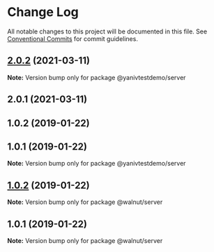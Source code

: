 # Change Log

All notable changes to this project will be documented in this file.
See [Conventional Commits](https://conventionalcommits.org) for commit guidelines.

## [2.0.2](https://github.com/YanivD/yarn-workspaces-example/compare/@yanivtestdemo/server@2.0.1...@yanivtestdemo/server@2.0.2) (2021-03-11)

**Note:** Version bump only for package @yanivtestdemo/server





## 2.0.1 (2021-03-11)



## 1.0.2 (2019-01-22)



## 1.0.1 (2019-01-22)

**Note:** Version bump only for package @yanivtestdemo/server





## [1.0.2](https://github.com/benawad/yarn-workspaces-example/compare/v1.0.1...v1.0.2) (2019-01-22)

**Note:** Version bump only for package @walnut/server





## 1.0.1 (2019-01-22)

**Note:** Version bump only for package @walnut/server
